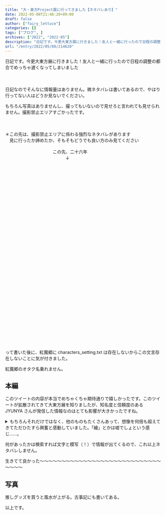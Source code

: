```yaml
---
title: "大・東方Project展に行ってきました【ネタバレあり】"
date: 2022-05-08T21:46:20+09:00
draft: false
author: ["fairy_lettuce"]
categories: []
tags: ["ブログ", ]
archives: ["2022", "2022-05"]
description: "日記です。今更大東方展に行きました！友人と一緒に行ったので日程の調整の都合でめっちゃ遅くなってしまいました 日記なのでそんなに情報量はありません。微ネタバレは書いてあるので、やはり行ってない人はどうか見ないでください。 もちろん写真はありませんし、撮ってもいないので見せろと言われ…"
url: "/entry/2022/05/08/214620"
---
```


日記です。今更大東方展に行きました！友人と一緒に行ったので日程の調整の都合でめっちゃ遅くなってしまいました
<br />
<br />
<br />
<br />
日記なのでそんなに情報量はありません。微ネタバレは書いてあるので、やはり行ってない人はどうか見ないでください。

もちろん写真はありませんし、撮ってもいないので見せろと言われても見せられません。撮影禁止エリアすごかったです。
<br />
<br />
<br />
<br />
＊この先は、撮影禁止エリアに係わる強烈なネタバレがあります  
　見に行ったか諦めたか、そもそもどうでも良い方のみ見てください
<br />
<br />
　　　　　　　　　　　この先、二十六年  
　　　　　　　　　　　　　　↓

<!--more-->

<br />
<br />
<br />
<br />
<br />
<br />
<br />
<br />
<br />
<br />
<br />
<br />
<br />
<br />
<br />
<br />
<br />
<br />
<br />
<br />
<br />
<br />
<br />
<br />
<br />
<br />
<br />
<br />
<br />
<br />
<br />
<br />
<br />
<br />
<br />
って書いた後に、紅魔郷に characters_setting.txt は存在しないからこの文言存在しないことに気が付きました。

紅魔郷のオタク名乗れません。

## 本編


<blockquote class="twitter-tweet" >
  <p lang="ja" dir="ltr"></p>
  <a href="https://twitter.com/_jyunya/status/1509871139660570630?s=20&t=bZOSfb_tMAIOdTsrLybYZA"></a>
</blockquote>
<script async src="https://platform.twitter.com/widgets.js" charset="utf-8"></script>



<blockquote class="twitter-tweet" >
  <p lang="ja" dir="ltr"></p>
  <a href="https://twitter.com/_jyunya/status/1509871144018481152?s=20&t=bZOSfb_tMAIOdTsrLybYZA"></a>
</blockquote>
<script async src="https://platform.twitter.com/widgets.js" charset="utf-8"></script>


このツイートの内容が本当でめちゃくちゃ期待通りで嬉しかったです。このツイートが拡散されてきて大東方展を知りましたが、知名度と信頼度のある JYUNYA さんが発信した情報なのはとても影響が大きかったですね。

<details><summary>もちろんそれだけではなく、他のものもたくさんあって、想像を何倍も超えてきてただひたすら興奮と感動していました。「繪」とかは嘘でしょという感じ……。</summary>https://www16.big.or.jp/~zun/html/pic.html</details>

何があったかは検索すれば文字と模写（！）で情報が出てくるので、これ以上ネタバレしません。

生きてて良かった～～～～～～～～～～～～～～～～～～～～～～～～～～～～～～～～

## 写真


<blockquote class="twitter-tweet" >
  <p lang="ja" dir="ltr"></p>
  <a href="https://twitter.com/fairy_lettuce/status/1523234985096118272"></a>
</blockquote>
<script async src="https://platform.twitter.com/widgets.js" charset="utf-8"></script>



<blockquote class="twitter-tweet" >
  <p lang="ja" dir="ltr"></p>
  <a href="https://twitter.com/fairy_lettuce/status/1523282794075418625"></a>
</blockquote>
<script async src="https://platform.twitter.com/widgets.js" charset="utf-8"></script>


推しグッズを買うと風水が上がる。古事記にも書いてある。

以上です。